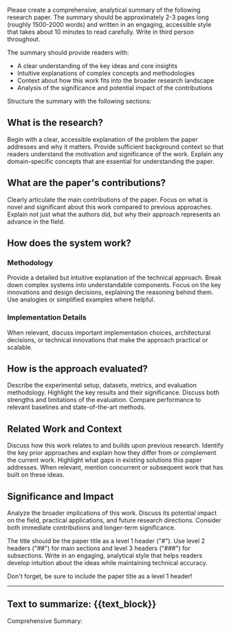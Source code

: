 Please create a comprehensive, analytical summary of the following research paper. The summary should be approximately 2-3 pages long (roughly 1500-2000 words) and written in an engaging, accessible style that takes about 10 minutes to read carefully. Write in third person throughout.

The summary should provide readers with:
- A clear understanding of the key ideas and core insights
- Intuitive explanations of complex concepts and methodologies
- Context about how this work fits into the broader research landscape
- Analysis of the significance and potential impact of the contributions

Structure the summary with the following sections:

## What is the research?
Begin with a clear, accessible explanation of the problem the paper addresses and why it matters. Provide sufficient background context so that readers understand the motivation and significance of the work. Explain any domain-specific concepts that are essential for understanding the paper.

## What are the paper's contributions?
Clearly articulate the main contributions of the paper. Focus on what is novel and significant about this work compared to previous approaches. Explain not just what the authors did, but why their approach represents an advance in the field.

## How does the system work?
### Methodology
Provide a detailed but intuitive explanation of the technical approach. Break down complex systems into understandable components. Focus on the key innovations and design decisions, explaining the reasoning behind them. Use analogies or simplified examples where helpful.

### Implementation Details
When relevant, discuss important implementation choices, architectural decisions, or technical innovations that make the approach practical or scalable.

## How is the approach evaluated?
Describe the experimental setup, datasets, metrics, and evaluation methodology. Highlight the key results and their significance. Discuss both strengths and limitations of the evaluation. Compare performance to relevant baselines and state-of-the-art methods.

## Related Work and Context
Discuss how this work relates to and builds upon previous research. Identify the key prior approaches and explain how they differ from or complement the current work. Highlight what gaps in existing solutions this paper addresses. When relevant, mention concurrent or subsequent work that has built on these ideas.

## Significance and Impact
Analyze the broader implications of this work. Discuss its potential impact on the field, practical applications, and future research directions. Consider both immediate contributions and longer-term significance.

The title should be the paper title as a level 1 header ("#"). Use level 2 headers ("##") for main sections and level 3 headers ("###") for subsections. Write in an engaging, analytical style that helps readers develop intuition about the ideas while maintaining technical accuracy.

Don't forget, be sure to include the paper title as a level 1 header!

---
Text to summarize:
{{text_block}}
---

Comprehensive Summary:
